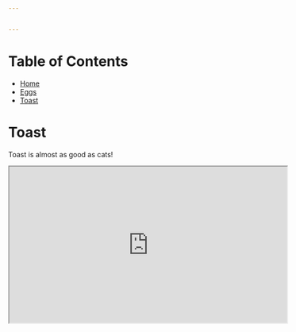 ```yaml
---


---
```


<h1 id="table-of-contents">Table of Contents</h1>
<ul>
<li><a href="https://jensadler.github.io/markdown/">Home</a></li>
<li><a href="eggs">Eggs</a></li>
<li><a href="toast">Toast</a></li>
</ul>
<h1 id="toast">Toast</h1>
<p>Toast is almost as good as cats!</p>
<iframe src="https://www.youtube.com/embed/hY7m5jjJ9mM" allowfullscreen="" width="560" height="315"></iframe>

